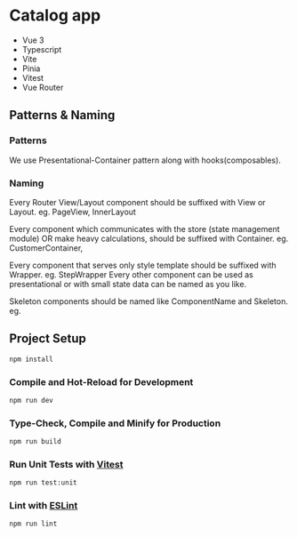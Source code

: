 # Catalog app

- Vue 3
- Typescript
- Vite
- Pinia
- Vitest
- Vue Router

## Patterns & Naming

### Patterns

We use Presentational-Container pattern along with hooks(composables).

### Naming

Every Router View/Layout component should be suffixed with View or Layout. eg. PageView, InnerLayout

Every component which communicates with the store (state management module) OR make heavy calculations, should be suffixed with Container. eg. CustomerContainer,

Every component that serves only style template should be suffixed with Wrapper. eg. StepWrapper
Every other component can be used as presentational or with small state data can be named as you like.

Skeleton components should be named like ComponentName and Skeleton. eg.

## Project Setup

```sh
npm install
```

### Compile and Hot-Reload for Development

```sh
npm run dev
```

### Type-Check, Compile and Minify for Production

```sh
npm run build
```

### Run Unit Tests with [Vitest](https://vitest.dev/)

```sh
npm run test:unit
```

### Lint with [ESLint](https://eslint.org/)

```sh
npm run lint
```
